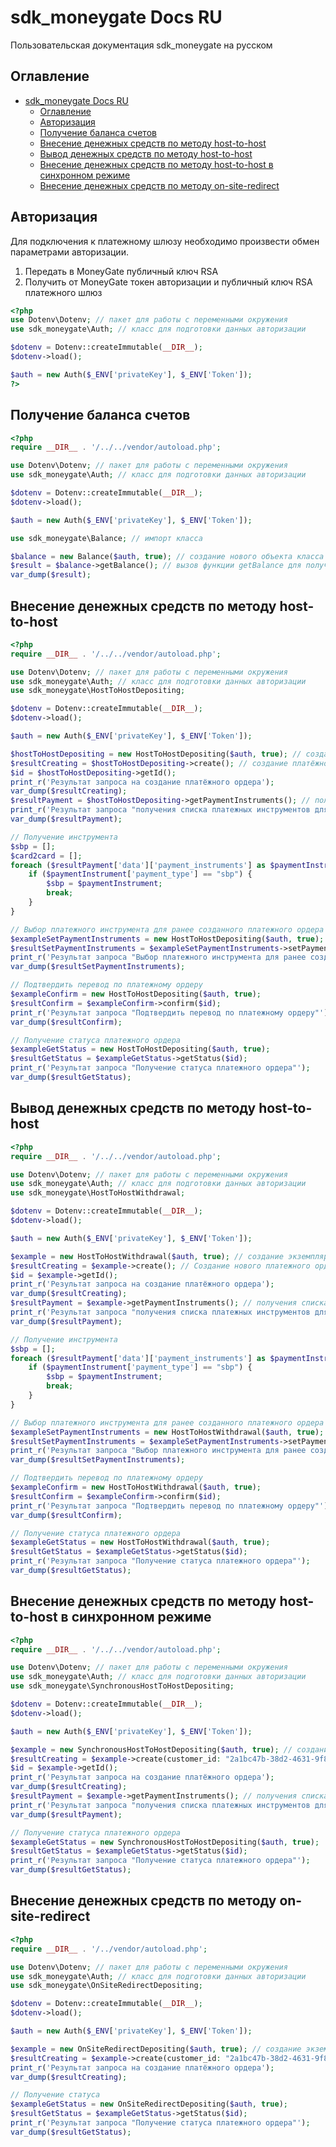 # sdk_moneygate Docs RU
Пользовательская документация sdk_moneygate на русском

## Оглавление
- [sdk\_moneygate Docs RU](#sdk_moneygate-docs-ru)
  - [Оглавление](#оглавление)
  - [Авторизация](#авторизация)
  - [Получение баланса счетов](#получение-баланса-счетов)
  - [Внесение денежных средств по методу host-to-host](#внесение-денежных-средств-по-методу-host-to-host)
  - [Вывод денежных средств по методу host-to-host](#вывод-денежных-средств-по-методу-host-to-host)
  - [Внесение денежных средств по методу host-to-host в синхронном режиме](#внесение-денежных-средств-по-методу-host-to-host-в-синхронном-режиме)
  - [Внесение денежных средств по методу on-site-redirect](#внесение-денежных-средств-по-методу-on-site-redirect)


## Авторизация
Для подключения к платежному шлюзу необходимо произвести обмен параметрами авторизации.
1. Передать в MoneyGate публичный ключ RSA
2. Получить от MoneyGate токен авторизации и публичный ключ RSA платежного шлюз

```php
<?php 
use Dotenv\Dotenv; // пакет для работы с переменными окружения
use sdk_moneygate\Auth; // класс для подготовки данных авторизации

$dotenv = Dotenv::createImmutable(__DIR__);
$dotenv->load();

$auth = new Auth($_ENV['privateKey'], $_ENV['Token']);
?>
```

## Получение баланса счетов
```php
<?php
require __DIR__ . '/../../vendor/autoload.php';

use Dotenv\Dotenv; // пакет для работы с переменными окружения
use sdk_moneygate\Auth; // класс для подготовки данных авторизации

$dotenv = Dotenv::createImmutable(__DIR__);
$dotenv->load();

$auth = new Auth($_ENV['privateKey'], $_ENV['Token']);

use sdk_moneygate\Balance; // импорт класса

$balance = new Balance($auth, true); // создание нового объекта класса Balance 
$result = $balance->getBalance(); // вызов функции getBalance для получения балансов счетов
var_dump($result);

```
## Внесение денежных средств по методу host-to-host
```php
<?php
require __DIR__ . '/../../vendor/autoload.php';

use Dotenv\Dotenv; // пакет для работы с переменными окружения
use sdk_moneygate\Auth; // класс для подготовки данных авторизации
use sdk_moneygate\HostToHostDepositing;

$dotenv = Dotenv::createImmutable(__DIR__);
$dotenv->load();

$auth = new Auth($_ENV['privateKey'], $_ENV['Token']);

$hostToHostDepositing = new HostToHostDepositing($auth, true); // создание экземпляра класса
$resultCreating = $hostToHostDepositing->create(); // создание платёжного ордера
$id = $hostToHostDepositing->getId();
print_r('Результат запроса на создание платёжного ордера');
var_dump($resultCreating);
$resultPayment = $hostToHostDepositing->getPaymentInstruments(); // получения списка платежных инструментов для созданного платежного ордера
print_r('Результат запроса "получения списка платежных инструментов для созданного платежного ордера"');
var_dump($resultPayment);

// Получение инструмента
$sbp = [];
$card2card = [];
foreach ($resultPayment['data']['payment_instruments'] as $paymentInstrument) {
    if ($paymentInstrument['payment_type'] == "sbp") {
        $sbp = $paymentInstrument;
        break;
    }
}

// Выбор платежного инструмента для ранее созданного платежного ордера
$exampleSetPaymentInstruments = new HostToHostDepositing($auth, true);
$resultSetPaymentInstruments = $exampleSetPaymentInstruments->setPaymentInstruments($id, $sbp["payment_type"], $sbp["bank"], "2a1bc47b-38d2-4631-9f8c-0d497081f1ca");
print_r('Результат запроса "Выбор платежного инструмента для ранее созданного платежного ордера"');
var_dump($resultSetPaymentInstruments);

// Подтвердить перевод по платежному ордеру
$exampleConfirm = new HostToHostDepositing($auth, true);
$resultConfirm = $exampleConfirm->confirm($id);
print_r('Результат запроса "Подтвердить перевод по платежному ордеру"');
var_dump($resultConfirm);

// Получение статуса платежного ордера
$exampleGetStatus = new HostToHostDepositing($auth, true);
$resultGetStatus = $exampleGetStatus->getStatus($id);
print_r('Результат запроса "Получение статуса платежного ордера"');
var_dump($resultGetStatus);

```
## Вывод денежных средств по методу host-to-host
```php
<?php
require __DIR__ . '/../../vendor/autoload.php';

use Dotenv\Dotenv; // пакет для работы с переменными окружения
use sdk_moneygate\Auth; // класс для подготовки данных авторизации
use sdk_moneygate\HostToHostWithdrawal;

$dotenv = Dotenv::createImmutable(__DIR__);
$dotenv->load();

$auth = new Auth($_ENV['privateKey'], $_ENV['Token']);

$example = new HostToHostWithdrawal($auth, true); // создание экземпляра класса
$resultCreating = $example->create(); // Создание нового платежного ордера на вывод денежных средств
$id = $example->getId();
print_r('Результат запроса на создание платёжного ордера');
var_dump($resultCreating);
$resultPayment = $example->getPaymentInstruments(); // получения списка платежных инструментов для созданного платежного ордера
print_r('Результат запроса "получения списка платежных инструментов для созданного платежного ордера"');
var_dump($resultPayment);

// Получение инструмента
$sbp = [];
foreach ($resultPayment['data']['payment_instruments'] as $paymentInstrument) {
    if ($paymentInstrument['payment_type'] == "sbp") {
        $sbp = $paymentInstrument;
        break;
    }
}

// Выбор платежного инструмента для ранее созданного платежного ордера
$exampleSetPaymentInstruments = new HostToHostWithdrawal($auth, true);
$resultSetPaymentInstruments = $exampleSetPaymentInstruments->setPaymentInstruments($id, $sbp["payment_type"], $sbp["bank"], "2a1bc47b-38d2-4631-9f8c-0d497081f1ca", phone:"+79991112233");
print_r('Результат запроса "Выбор платежного инструмента для ранее созданного платежного ордера"');
var_dump($resultSetPaymentInstruments);

// Подтвердить перевод по платежному ордеру
$exampleConfirm = new HostToHostWithdrawal($auth, true);
$resultConfirm = $exampleConfirm->confirm($id);
print_r('Результат запроса "Подтвердить перевод по платежному ордеру"');
var_dump($resultConfirm);

// Получение статуса платежного ордера
$exampleGetStatus = new HostToHostWithdrawal($auth, true);
$resultGetStatus = $exampleGetStatus->getStatus($id);
print_r('Результат запроса "Получение статуса платежного ордера"');
var_dump($resultGetStatus);

```
## Внесение денежных средств по методу host-to-host в синхронном режиме
```php
<?php
require __DIR__ . '/../../vendor/autoload.php';

use Dotenv\Dotenv; // пакет для работы с переменными окружения
use sdk_moneygate\Auth; // класс для подготовки данных авторизации
use sdk_moneygate\SynchronousHostToHostDepositing;

$dotenv = Dotenv::createImmutable(__DIR__);
$dotenv->load();

$auth = new Auth($_ENV['privateKey'], $_ENV['Token']);

$example = new SynchronousHostToHostDepositing($auth, true); // создание экземпляра класса
$resultCreating = $example->create(customer_id: "2a1bc47b-38d2-4631-9f8c-0d497081f1ca"); // Создание нового платежного ордера на вывод денежных средств
$id = $example->getId();
print_r('Результат запроса на создание платёжного ордера');
var_dump($resultCreating);
$resultPayment = $example->getPaymentInstruments(); // получения списка платежных инструментов для созданного платежного ордера
print_r('Результат запроса "получения списка платежных инструментов для созданного платежного ордера"');
var_dump($resultPayment);

// Получение статуса платежного ордера
$exampleGetStatus = new SynchronousHostToHostDepositing($auth, true);
$resultGetStatus = $exampleGetStatus->getStatus($id);
print_r('Результат запроса "Получение статуса платежного ордера"');
var_dump($resultGetStatus);

```
## Внесение денежных средств по методу on-site-redirect
```php
<?php
require __DIR__ . '/../vendor/autoload.php';

use Dotenv\Dotenv; // пакет для работы с переменными окружения
use sdk_moneygate\Auth; // класс для подготовки данных авторизации
use sdk_moneygate\OnSiteRedirectDepositing;

$dotenv = Dotenv::createImmutable(__DIR__);
$dotenv->load();

$auth = new Auth($_ENV['privateKey'], $_ENV['Token']);

$example = new OnSiteRedirectDepositing($auth, true); // создание экземпляра класса
$resultCreating = $example->create(customer_id: "2a1bc47b-38d2-4631-9f8c-0d497081f1ca"); // Создание нового платежного запроса
print_r('Результат запроса на создание платёжного ордера');
var_dump($resultCreating);

// Получение статуса
$exampleGetStatus = new OnSiteRedirectDepositing($auth, true);
$resultGetStatus = $exampleGetStatus->getStatus($id);
print_r('Результат запроса "Получение статуса платежного ордера"');
var_dump($resultGetStatus);

```

